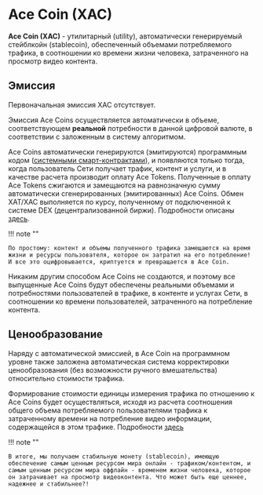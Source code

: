 # Ace Coin (XAC)

**Ace Coin (XAC)** - утилитарный (utility), автоматически генерируемый стейблкойн (stablecoin), обеспеченный объемами потребляемого трафика, в соотношении ко времени жизни человека, затраченного на просмотр видео контента.


## Эмиссия

Первоначальная эмиссия XAC отсутствует.

Эмиссия Ace Coins осуществляется автоматически в объеме, соответствующем **реальной** потребности в данной цифровой валюте, в соответствии с заложенным в систему алгоритмом.

Ace Coins автоматически генерируются (эмитируются) программным кодом ([системными смарт-контрактами][1]), и появляются только тогда, когда пользователь Сети получает трафик, контент и услуги, и в качестве расчета производит оплату Ace Tokens. Полученные в оплату Ace Tokens сжигаются и замещаются на равнозначную сумму автоматически сгенерированных (эмитированных) Ace Coins. Обмен XAT/XAC выполняется по курсу, полученному от подключенной к системе DEX (децентрализованной биржи). Подробности описаны [здесь][2].

!!! note ""

    По простому: контент и объемы полученного трафика замещаются на время жизни и ресурсы пользователя, которое он затратил на его потребление! И все это оцифровывается, криптуется и превращается в Ace Coin.

Никаким другим способом Ace Coins не создаются, и поэтому все выпущенные Ace Coins будут обеспечены реальными объемами и потребностями пользователей в трафике, в контенте и услугах Сети, в соотношении ко времени пользователей, затраченного на потребление контента.


## Ценообразование

Наряду с автоматической эмиссией, в Ace Coin на программном уровне также заложена автоматическая система корректировки ценообразования (без возможности ручного вмешательства) относительно стоимости трафика.

Формирование стоимости единицы измерения трафика по отношению к Ace Coins будет осуществляться, исходя из расчета соотношения общего объема потребляемого пользователями трафика к затраченному времени на потребление видео информации, содержащейся в этом трафике. Подробности [здесь][3]

!!! note ""

    В итоге, мы получаем стабильную монету (stablecoin), имеющую обеспечение самым ценным ресурсом мира онлайн - трафиком/контентом, и самым ценным ресурсом мира оффлайн - временем жизни человека, которое он затрачивает на просмотр видеоконтента. Что может быть еще ценнее, надежнее и стабильнее?!


[1]: ../glossary/system-smart-contracts.md
[2]: ../system-tokens/xac-emission.md
[3]: ../traffic-payments/traffic-price.md

